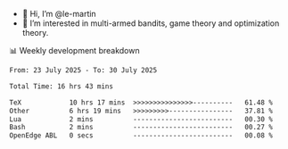 - 👋 Hi, I’m @le-martin
- 👀 I’m interested in multi-armed bandits, game theory and optimization theory.
<!---- 💞️ I’m looking to collaborate on ...
- 📫 How to reach me ...-->

<!---
Tutorial for using WakaTime stats in GitHub profile: https://github.com/athul/waka-readme
-->

📊 Weekly development breakdown
<!--START_SECTION:waka-->

```txt
From: 23 July 2025 - To: 30 July 2025

Total Time: 16 hrs 43 mins

TeX            10 hrs 17 mins  >>>>>>>>>>>>>>>----------   61.48 %
Other          6 hrs 19 mins   >>>>>>>>>----------------   37.81 %
Lua            2 mins          -------------------------   00.30 %
Bash           2 mins          -------------------------   00.27 %
OpenEdge ABL   0 secs          -------------------------   00.08 %
```

<!--END_SECTION:waka-->

<!---
le-martin/le-martin is a ✨ special ✨ repository because its `README.md` (this file) appears on your GitHub profile.
You can click the Preview link to take a look at your changes.
--->

